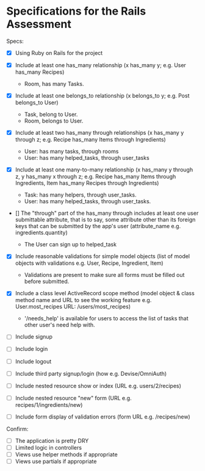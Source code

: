 # Specifications for the Rails Assessment

Specs:

- [x] Using Ruby on Rails for the project

- [x] Include at least one has_many relationship (x has_many y; e.g. User has_many Recipes)

  - Room, has many Tasks.

- [x] Include at least one belongs_to relationship (x belongs_to y; e.g. Post belongs_to User)

  - Task, belong to User.
  - Room, belongs to User.

- [x] Include at least two has_many through relationships (x has_many y through z; e.g. Recipe has_many Items through Ingredients)

  - User: has many tasks, through rooms
  - User: has many helped_tasks, through user_tasks

- [x] Include at least one many-to-many relationship (x has_many y through z, y has_many x through z; e.g. Recipe has_many Items through Ingredients, Item has_many Recipes through Ingredients)

  - Task: has many helpers, through user_tasks.
  - User: has many helped_tasks, through user_tasks.

- [] The "through" part of the has_many through includes at least one user submittable attribute, that is to say, some attribute other than its foreign keys that can be submitted by the app's user (attribute_name e.g. ingredients.quantity)

  - The User can sign up to helped_task

- [x] Include reasonable validations for simple model objects (list of model objects with validations e.g. User, Recipe, Ingredient, Item)

  - Validations are present to make sure all forms must be filled out before submitted.

- [x] Include a class level ActiveRecord scope method (model object & class method name and URL to see the working feature e.g. User.most_recipes URL: /users/most_recipes)

  - '/needs_help' is available for users to access the list of tasks that other user's need help with.

- [ ] Include signup

- [ ] Include login

- [ ] Include logout

- [ ] Include third party signup/login (how e.g. Devise/OmniAuth)

- [ ] Include nested resource show or index (URL e.g. users/2/recipes)

- [ ] Include nested resource "new" form (URL e.g. recipes/1/ingredients/new)

- [ ] Include form display of validation errors (form URL e.g. /recipes/new)

Confirm:

- [ ] The application is pretty DRY
- [ ] Limited logic in controllers
- [ ] Views use helper methods if appropriate
- [ ] Views use partials if appropriate
